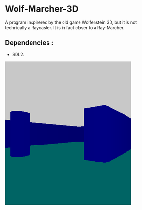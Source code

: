 # Wolf-Marcher-3D
A program inspirered by the old game Wolfenstein 3D, but it is not technically a Raycaster. It is in fact closer to a Ray-Marcher.

## Dependencies :
- SDL2.

![screenshot](https://github.com/SlachPi/Wolf-Marcher-3D/blob/main/screenshot.png)

